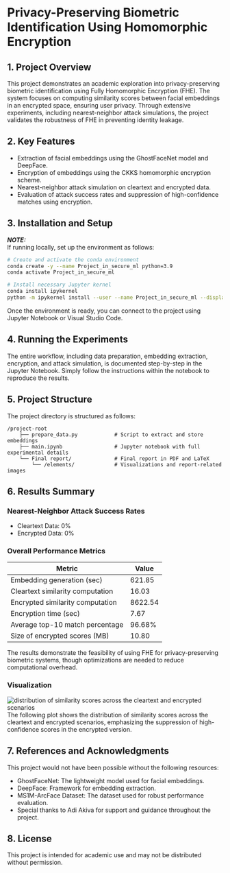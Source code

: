 # Privacy-Preserving Biometric Identification Using Homomorphic Encryption

## 1. Project Overview

This project demonstrates an academic exploration into privacy-preserving biometric identification using Fully Homomorphic Encryption (FHE). The system focuses on computing similarity scores between facial embeddings in an encrypted space, ensuring user privacy. Through extensive experiments, including nearest-neighbor attack simulations, the project validates the robustness of FHE in preventing identity leakage.

## 2. Key Features

- Extraction of facial embeddings using the GhostFaceNet model and DeepFace.
- Encryption of embeddings using the CKKS homomorphic encryption scheme.
- Nearest-neighbor attack simulation on cleartext and encrypted data.
- Evaluation of attack success rates and suppression of high-confidence matches using encryption.

## 3. Installation and Setup

**_NOTE:_**  
If running locally, set up the environment as follows:  

```bash
# Create and activate the conda environment
conda create -y --name Project_in_secure_ml python=3.9 
conda activate Project_in_secure_ml

# Install necessary Jupyter kernel
conda install ipykernel
python -m ipykernel install --user --name Project_in_secure_ml --display-name "Python 3.9 (Project_in_secure_ml)"
```

Once the environment is ready, you can connect to the project using Jupyter Notebook or Visual Studio Code.

## 4. Running the Experiments

The entire workflow, including data preparation, embedding extraction, encryption, and attack simulation, is documented step-by-step in the Jupyter Notebook. Simply follow the instructions within the notebook to reproduce the results.

## 5. Project Structure

The project directory is structured as follows:

``` dir
/project-root
    ├── prepare_data.py            # Script to extract and store embeddings
    ├── main.ipynb                 # Jupyter notebook with full experimental details
    └── Final report/              # Final report in PDF and LaTeX
        └── /elements/             # Visualizations and report-related images
```

## 6. Results Summary

### Nearest-Neighbor Attack Success Rates

- Cleartext Data: 0%
- Encrypted Data: 0%

### Overall Performance Metrics

| Metric                           | Value   |
| -------------------------------- | ------- |
| Embedding generation (sec)       | 621.85  |
| Cleartext similarity computation | 16.03   |
| Encrypted similarity computation | 8622.54 |
| Encryption time (sec)            | 7.67    |
| Average top-10 match percentage  | 96.68%  |
| Size of encrypted scores (MB)    | 10.80   |

The results demonstrate the feasibility of using FHE for privacy-preserving biometric systems, though optimizations are needed to reduce computational overhead.

### Visualization

![distribution of similarity scores across the cleartext and encrypted scenarios](<Final report/elements/nearest_neighbor_attack_with_high_scores.png>)
The following plot shows the distribution of similarity scores across the cleartext and encrypted scenarios, emphasizing the suppression of high-confidence scores in the encrypted version.

## 7. References and Acknowledgments

This project would not have been possible without the following resources:

- GhostFaceNet: The lightweight model used for facial embeddings.
- DeepFace: Framework for embedding extraction.
- MS1M-ArcFace Dataset: The dataset used for robust performance evaluation.
- Special thanks to Adi Akiva for support and guidance throughout the project.

## 8. License

This project is intended for academic use and may not be distributed without permission.